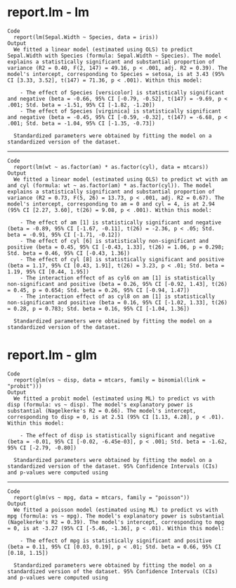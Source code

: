 # report.lm - lm

    Code
      report(lm(Sepal.Width ~ Species, data = iris))
    Output
      We fitted a linear model (estimated using OLS) to predict Sepal.Width with Species (formula: Sepal.Width ~ Species). The model explains a statistically significant and substantial proportion of variance (R2 = 0.40, F(2, 147) = 49.16, p < .001, adj. R2 = 0.39). The model's intercept, corresponding to Species = setosa, is at 3.43 (95% CI [3.33, 3.52], t(147) = 71.36, p < .001). Within this model:
      
        - The effect of Species [versicolor] is statistically significant and negative (beta = -0.66, 95% CI [-0.79, -0.52], t(147) = -9.69, p < .001; Std. beta = -1.51, 95% CI [-1.82, -1.20])
        - The effect of Species [virginica] is statistically significant and negative (beta = -0.45, 95% CI [-0.59, -0.32], t(147) = -6.68, p < .001; Std. beta = -1.04, 95% CI [-1.35, -0.73])
      
      Standardized parameters were obtained by fitting the model on a standardized version of the dataset.

---

    Code
      report(lm(wt ~ as.factor(am) * as.factor(cyl), data = mtcars))
    Output
      We fitted a linear model (estimated using OLS) to predict wt with am and cyl (formula: wt ~ as.factor(am) * as.factor(cyl)). The model explains a statistically significant and substantial proportion of variance (R2 = 0.73, F(5, 26) = 13.73, p < .001, adj. R2 = 0.67). The model's intercept, corresponding to am = 0 and cyl = 4, is at 2.94 (95% CI [2.27, 3.60], t(26) = 9.08, p < .001). Within this model:
      
        - The effect of am [1] is statistically significant and negative (beta = -0.89, 95% CI [-1.67, -0.11], t(26) = -2.36, p < .05; Std. beta = -0.91, 95% CI [-1.71, -0.12])
        - The effect of cyl [6] is statistically non-significant and positive (beta = 0.45, 95% CI [-0.43, 1.33], t(26) = 1.06, p = 0.298; Std. beta = 0.46, 95% CI [-0.43, 1.36])
        - The effect of cyl [8] is statistically significant and positive (beta = 1.17, 95% CI [0.43, 1.91], t(26) = 3.23, p < .01; Std. beta = 1.19, 95% CI [0.44, 1.95])
        - The interaction effect of as cyl6 on am [1] is statistically non-significant and positive (beta = 0.26, 95% CI [-0.92, 1.43], t(26) = 0.45, p = 0.654; Std. beta = 0.26, 95% CI [-0.94, 1.47])
        - The interaction effect of as cyl8 on am [1] is statistically non-significant and positive (beta = 0.16, 95% CI [-1.02, 1.33], t(26) = 0.28, p = 0.783; Std. beta = 0.16, 95% CI [-1.04, 1.36])
      
      Standardized parameters were obtained by fitting the model on a standardized version of the dataset.

# report.lm - glm

    Code
      report(glm(vs ~ disp, data = mtcars, family = binomial(link = "probit")))
    Output
      We fitted a probit model (estimated using ML) to predict vs with disp (formula: vs ~ disp). The model's explanatory power is substantial (Nagelkerke's R2 = 0.66). The model's intercept, corresponding to disp = 0, is at 2.51 (95% CI [1.13, 4.28], p < .01). Within this model:
      
        - The effect of disp is statistically significant and negative (beta = -0.01, 95% CI [-0.02, -6.45e-03], p < .001; Std. beta = -1.62, 95% CI [-2.79, -0.80])
      
      Standardized parameters were obtained by fitting the model on a standardized version of the dataset. 95% Confidence Intervals (CIs) and p-values were computed using 

---

    Code
      report(glm(vs ~ mpg, data = mtcars, family = "poisson"))
    Output
      We fitted a poisson model (estimated using ML) to predict vs with mpg (formula: vs ~ mpg). The model's explanatory power is substantial (Nagelkerke's R2 = 0.39). The model's intercept, corresponding to mpg = 0, is at -3.27 (95% CI [-5.46, -1.36], p < .01). Within this model:
      
        - The effect of mpg is statistically significant and positive (beta = 0.11, 95% CI [0.03, 0.19], p < .01; Std. beta = 0.66, 95% CI [0.18, 1.15])
      
      Standardized parameters were obtained by fitting the model on a standardized version of the dataset. 95% Confidence Intervals (CIs) and p-values were computed using 

